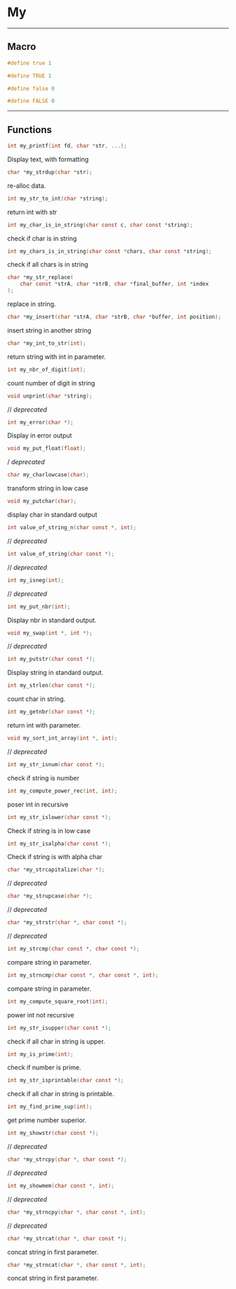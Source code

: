 # My
***
## Macro
```c
#define true 1
```
```c
#define TRUE 1
```
```c
#define false 0
```
```c
#define FALSE 0
```
***
## Functions

```c
int my_printf(int fd, char *str, ...);
```
Display text, with formatting
```c
char *my_strdup(char *str);
```
re-alloc data.
```c
int my_str_to_int(char *string);
```
return int with str
```c
int my_char_is_in_string(char const c, char const *string);
```
check if char is in string
```c
int my_chars_is_in_string(char const *chars, char const *string);
```
check if all chars is in string
```c
char *my_str_replace(
    char const *strA, char *strB, char *final_buffer, int *index
);
```
replace in string.
```c
char *my_insert(char *strA, char *strB, char *buffer, int position);
```
insert string in another string
```c
char *my_int_to_str(int);
```
return string with int in parameter.
```c
int my_nbr_of_digit(int);
```
count number of digit in string
```c
void unprint(char *string);
```
// _deprecated_
```c
int my_error(char *);
```
Display in error output
```c
void my_put_float(float);
```
/ _deprecated_
```c
char my_charlowcase(char);
```
transform string in low case
```c
void my_putchar(char);
```
display char in standard output
```c
int value_of_string_n(char const *, int);
```
// _deprecated_
```c
int value_of_string(char const *);
```
// _deprecated_
```c
int my_isneg(int);
```
// _deprecated_
```c
int my_put_nbr(int);
```
Display nbr in standard output.
```c
void my_swap(int *, int *);
```
// _deprecated_
```c
int my_putstr(char const *);
```
Display string in standard output.
```c
int my_strlen(char const *);
```
count char in string.
```c
int my_getnbr(char const *);
```
return int with parameter.
```c
void my_sort_int_array(int *, int);
```
// _deprecated_
```c
int my_str_isnum(char const *);
```
check if string is number
```c
int my_compute_power_rec(int, int);
```
poser int in recursive
```c
int my_str_islower(char const *);
```
Check if string is in low case
```c
int my_str_isalpha(char const *);
```
Check if string is with alpha char
```c
char *my_strcapitalize(char *);
```
// _deprecated_
```c
char *my_strupcase(char *);
```
// _deprecated_
```c
char *my_strstr(char *, char const *);
```
// _deprecated_
```c
int my_strcmp(char const *, char const *);
```
compare string in parameter.
```c
int my_strncmp(char const *, char const *, int);
```
compare string in parameter.
```c
int my_compute_square_root(int);
```
power int not recursive
```c
int my_str_isupper(char const *);
```
check if all char in string is upper.
```c
int my_is_prime(int);
```
check if number is prime.
```c
int my_str_isprintable(char const *);
```
check if all char in string is printable.
```c
int my_find_prime_sup(int);
```
get prime number superior.
```c
int my_showstr(char const *);
```
// _deprecated_
```c
char *my_strcpy(char *, char const *);
```
// _deprecated_
```c
int my_showmem(char const *, int);
```
// _deprecated_
```c
char *my_strncpy(char *, char const *, int);
```
// _deprecated_
```c
char *my_strcat(char *, char const *);
```
concat string in first parameter.
```c
char *my_strncat(char *, char const *, int);
```
concat string in first parameter.
